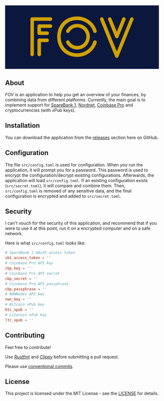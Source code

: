 ![FOV](media/logo/cover.png)

## About
*FOV* is an application to help you get an overview of your finances, by combining data from different platforms. Currently, the main goal is to implement support for [SpareBank 1](https://www.sparebank1.no), [Nordnet](https://www.nordnet.no/no), [Coinbase Pro](https://pro.coinbase.com/) and cryptocurrencies (with xPub keys).

## Installation
You can download the application from the [releases](https://github.com/jonassterud/fov/releases) section here on GitHub.

## Configuration
The file `src/config.toml` is used for configuration. When you run the application, it will prompt you for a password. This password is used to encrypt the configuration/decrypt existing configurations. Afterwards, the application will load `src/config.toml`. If an existing configuration exists (`src/secret.toml`), it will compare and combine them. Then, `src/config.toml` is removed of any sensitive data, and the final configuration is encrypted and added to `src/secret.toml`.

## Security
I can't vouch for the security of this application, and recommend that if you were to use it at this point, run it on a encrypted computer and on a safe network.

Here is what `src/config.toml` looks like:
```toml
# SpareBank 1 OAuth access token
sb1_access_token = ''
# Coinbase Pro API key
cbp_key = ''
# Coinbase Pro API secret
cbp_secret = ''
# Coinbase Pro API passphrase
cbp_passphrase = ''
# NOWNodes API key
nwn_key = ''
# Bitcoin xPub key
btc_xpub = ''
# Litecoin xPub key
ltc_xpub = ''
```

## Contributing
Feel free to contribute!

Use *[Rustfmt](https://github.com/rust-lang/rustfmt)* and *[Clippy](https://github.com/rust-lang/rust-clippy)* before submitting a pull request.

Please use [conventional commits](https://www.conventionalcommits.org/en/v1.0.0/).

## License
This project is licensed under the MIT License - see the [LICENSE](./LICENSE) for details.